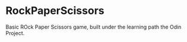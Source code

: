 # RockPaperScissors

Basic ROck Paper Scissors game, built under the learning path the Odin Project. 
